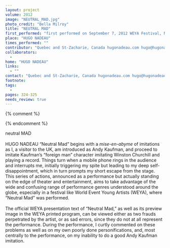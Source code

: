 ```yaml
---
layout: project
volume: 2012
image: "NEUTRAL_MAD.jpg"
photo_credit: "Bella Milroy"
title: "NEUTRAL MAD"
first_performed: "first performed on September 7, 2012 WEYA Festival, Nottingham, UK performed once in 2012"
place: "HUGO NADEAU"
times_performed: ""
contributor: "Quebec and St-Zacharie, Canada hugonadeau.com hugo@hugonadeau.com"
collaborators: 
  - 
home: "HUGO NADEAU"
links: 
  - ""
contact: "Quebec and St-Zacharie, Canada hugonadeau.com hugo@hugonadeau.com"
footnote: 
tags: 
  - 
pages: 324-325
needs_review: true
---
```


{% comment %} 

{% endcomment %}

 neutral MAD<br><br>HUGO NADEAU 
 “Neutral Mad” begins with a <em>mise-en-abyme</em> of imitations as I, a visitor to the UK, am introduced as Andy Kaufman, and proceed to imitate Kaufman’s “foreign man” character imitating Winston Churchill and playing a record. Things turn when a mobile phone rings in the audience and interrupts me, initially triggering my spite but leading to my deep self-disappointment, which in turn prompts my short escape from the stage. This series of actions, announced as a performance but actually standing on the edge of theater and entertainment, aims to take advantage of the wide and confusing range of performance genres understood around the globe, especially in a festival like World Event Young Artists (WEYA), where “Neutral Mad” was performed.  
 <br>The official WEYA presentation text of “Neutral Mad,” as well as its preview image in the WEYA printed program, can be viewed either as two frauds perpetrated by the artist, or as sad errors, since they do not at all represent the performance. During the performance, I curtly commented on these problems as well as on my own poorly done personifications, and, most centrally to the performance, on my inability to do a good Andy Kaufman imitation.  
